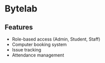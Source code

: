 # Bytelab

## Features
- Role-based access (Admin, Student, Staff)
- Computer booking system
- Issue tracking
- Attendance management
